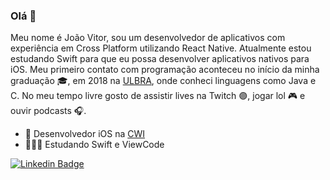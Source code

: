 ### Olá 👋

Meu nome é João Vitor, sou um desenvolvedor de aplicativos com experiência em Cross Platform utilizando React Native. Atualmente estou estudando Swift para que eu possa desenvolver aplicativos nativos para iOS. Meu primeiro contato com programação aconteceu no início da minha graduação :mortar_board:, em 2018 na [ULBRA](https://www.ulbra.br/torres), onde conheci linguagens como Java e C. No meu tempo livre gosto de assistir lives na Twitch 🟣, jogar lol :video_game: e ouvir podcasts :headphones:.

* 💼 Desenvolvedor iOS na [CWI](https://cwi.com.br/)
* 👨🏻‍💻 Estudando Swift e ViewCode

[![Linkedin Badge](https://img.shields.io/badge/-LinkedIn-blue?style=flat-square&logo=Linkedin&logoColor=white&link=https://www.linkedin.com/in/jo%C3%A3o-vitor-lumertz-a50126181/)](https://www.linkedin.com/in/jo%C3%A3o-vitor-lumertz-a50126181/)


